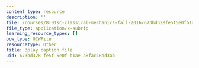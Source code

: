 ```yaml
---
content_type: resource
description: ''
file: /courses/8-01sc-classical-mechanics-fall-2016/673bd328fe5f5e0fb1aea8fac18ad3ab_83NmtaE7fEk.vtt
file_type: application/x-subrip
learning_resource_types: []
ocw_type: OCWFile
resourcetype: Other
title: 3play caption file
uid: 673bd328-fe5f-5e0f-b1ae-a8fac18ad3ab
---
```

